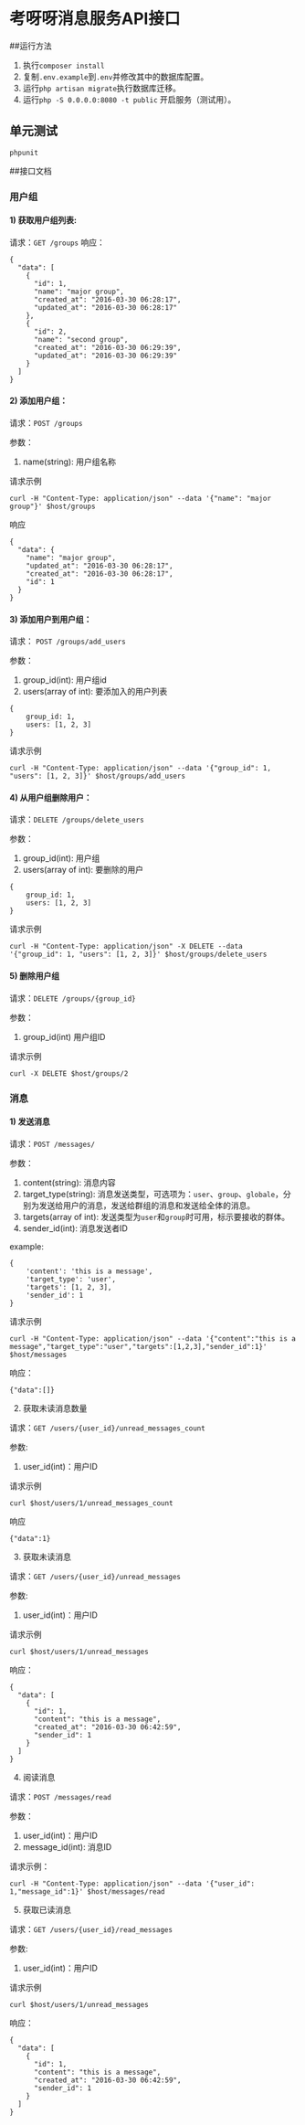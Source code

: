 
# 考呀呀消息服务API接口

##运行方法
1. 执行`composer install`
2. 复制`.env.example`到`.env`并修改其中的数据库配置。
3. 运行`php artisan migrate`执行数据库迁移。
4. 运行`php -S 0.0.0.0:8080 -t public` 开启服务（测试用）。

## 单元测试

```
phpunit
```

##接口文档

### 用户组

#### 1) 获取用户组列表:

请求：`GET /groups`
响应：

```
{
  "data": [
    {
      "id": 1,
      "name": "major group",
      "created_at": "2016-03-30 06:28:17",
      "updated_at": "2016-03-30 06:28:17"
    },
    {
      "id": 2,
      "name": "second group",
      "created_at": "2016-03-30 06:29:39",
      "updated_at": "2016-03-30 06:29:39"
    }
  ]
}
```

#### 2) 添加用户组：

请求：`POST /groups`

参数：

1. name(string): 用户组名称

请求示例

```
curl -H "Content-Type: application/json" --data '{"name": "major group"}' $host/groups
```

响应

```
{
  "data": {
    "name": "major group",
    "updated_at": "2016-03-30 06:28:17",
    "created_at": "2016-03-30 06:28:17",
    "id": 1
  }
}
```

#### 3) 添加用户到用户组：

请求： `POST /groups/add_users`

参数：

1. group_id(int): 用户组id
1. users(array of int): 要添加入的用户列表

```
{
	group_id: 1,
	users: [1, 2, 3]
}
```

请求示例

```
curl -H "Content-Type: application/json" --data '{"group_id": 1, "users": [1, 2, 3]}' $host/groups/add_users
```

#### 4) 从用户组删除用户：

请求：`DELETE /groups/delete_users`

参数：

1. group_id(int): 用户组
1. users(array of int): 要删除的用户

```
{
	group_id: 1,
	users: [1, 2, 3]
}
```

请求示例

```
curl -H "Content-Type: application/json" -X DELETE --data '{"group_id": 1, "users": [1, 2, 3]}' $host/groups/delete_users
```

#### 5) 删除用户组

请求：`DELETE /groups/{group_id}`

参数：

1. group_id(int) 用户组ID

请求示例

```
curl -X DELETE $host/groups/2
```

### 消息

#### 1) 发送消息

请求：`POST /messages/`

参数：

1. content(string): 消息内容
2. target_type(string): 消息发送类型，可选项为：`user`、`group`、`globale`，分别为发送给用户的消息，发送给群组的消息和发送给全体的消息。
3. targets(array of int): 发送类型为`user`和`group`时可用，标示要接收的群体。
4. sender_id(int): 消息发送者ID

example:

```
{
	'content': 'this is a message',
	'target_type': 'user',
	'targets': [1, 2, 3],
	'sender_id': 1
}
```

请求示例

```
curl -H "Content-Type: application/json" --data '{"content":"this is a message","target_type":"user","targets":[1,2,3],"sender_id":1}' $host/messages
```

响应：

```
{"data":[]}
```

2) 获取未读消息数量

请求：`GET /users/{user_id}/unread_messages_count`

参数:

1. user_id(int)：用户ID

请求示例

```
curl $host/users/1/unread_messages_count
```

响应

```
{"data":1}
```

3) 获取未读消息

请求：`GET /users/{user_id}/unread_messages`

参数:

1. user_id(int)：用户ID

请求示例

```
curl $host/users/1/unread_messages
```

响应：

```
{
  "data": [
    {
      "id": 1,
      "content": "this is a message",
      "created_at": "2016-03-30 06:42:59",
      "sender_id": 1
    }
  ]
}
```

4) 阅读消息

请求：`POST /messages/read`

参数：

1. user_id(int)：用户ID
2. message_id(int): 消息ID

请求示例：

```
curl -H "Content-Type: application/json" --data '{"user_id": 1,"message_id":1}' $host/messages/read
```

5) 获取已读消息

请求：`GET /users/{user_id}/read_messages`

参数:

1. user_id(int)：用户ID

请求示例

```
curl $host/users/1/unread_messages
```

响应：

```
{
  "data": [
    {
      "id": 1,
      "content": "this is a message",
      "created_at": "2016-03-30 06:42:59",
      "sender_id": 1
    }
  ]
}
```
